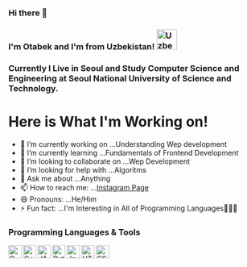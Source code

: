 ### Hi there 👋 
### I'm Otabek and I'm from Uzbekistan! [<img title="Uzbekistan flag!" src="https://flagpedia.net/data/flags/w580/uz.png" width="40px">](wepsite)
### Currently I Live in Seoul and Study Computer Science and Engineering at Seoul National University of Science and Technology.

<h1>Here is What I'm Working on!</h1>

- 🔭 I’m currently working on ...Understanding Wep development
- 🌱 I’m currently learning ...Fundamentals of Frontend Development
- 👯 I’m looking to collaborate on ...Wep Development
- 🤔 I’m looking for help with ...Algoritms
- 💬 Ask me about ...Anything
- 📫 How to reach me: ...[Instagram Page](https://www.instagram.com/optimus970803/) 
- 😄 Pronouns: ...He/Him
- ⚡ Fun fact: ...I'm Interesting in All of Programming Languages🤭😂😎

### Programming Languages & Tools


[<img align="left" title="C" alt="C" width="26px" src = "https://user-images.githubusercontent.com/23249828/93665258-0eefb500-fab0-11ea-9507-72f6ce250a2f.png">](wepsite)
[<img align="left" title="C++" alt="C++" width="26px" src = "https://user-images.githubusercontent.com/23249828/93665259-10b97880-fab0-11ea-8ec5-d997fd483227.png">](wepsite)
[<img align="left" alt="JAVA" title="Java" width="26px" src = "https://user-images.githubusercontent.com/23249828/93665384-f59b3880-fab0-11ea-8ef5-c3f2b3358bb6.png">](wepsite)
[<img align="left" alt="Python" title="Python" width="26px" src = "https://user-images.githubusercontent.com/23249828/93665388-f764fc00-fab0-11ea-9570-f14672db362c.png">](wepsite)
[<img align="left" alt="JavaScript" title="JavaScript" width="26px" src="https://github.com/Optimus970803/Optimus970803/blob/main/Source_Files/JavaScript.png">](wepsite)
[<img align="left" alt="HTML" title="HTML" width="26px" src="https://github.com/Optimus970803/Optimus970803/blob/main/Source_Files/HTML.png">](wepsite)
[<img align="left" alt="CSS" title="CSS" width="26px" src="https://github.com/Optimus970803/Optimus970803/blob/main/Source_Files/CSS1.jpg">](wepsite)
<br/>
<br/>
